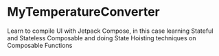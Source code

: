 # MyTemperatureConverter
Learn to compile UI with Jetpack Compose, in this case learning Stateful and Stateless Composable and doing State Hoisting techniques on Composable Functions
